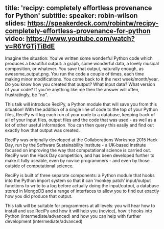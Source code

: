 title: 'recipy: completely effortless provenance for Python'
subtitle:
speaker: robin-wilson
slides: https://speakerdeck.com/robintw/recipy-completely-effortless-provenance-for-python
video: https://www.youtube.com/watch?v=R6YGTjTiBdE
---
Imagine the situation: You’ve written some wonderful Python code which produces a beautiful output: a graph, some wonderful data, a lovely musical composition, or whatever. You save that output, naturally enough, as awesome_output.png. You run the code a couple of times, each time making minor modifications. You come back to it the next week/month/year. Do you know how you created that output? What input data? What version of your code? If you’re anything like me then the answer will often, frustratingly, be “no”.

This talk will introduce ReciPy, a Python module that will save you from this situation! With the addition of a single line of code to the top of your Python files, ReciPy will log each run of your code to a database, keeping track of all of your input files, output files and the code that was used - as well as a lot of other useful information. You can then query this easily and find out exactly how that output was created.

ReciPy was originally developed at the Collaborations Workshop 2015 Hack Day, run by the Software Sustainability Institute - a UK-based institute focused on improving the way that computational science is carried out. ReciPy won the Hack Day competition, and has been developed further to make it fully useable, even by novice programmers - and even by those outside of computational science.

ReciPy is built of three separate components: a Python module that hooks into the Python import system so that it can ‘monkey patch’ input/output functions to write to a log before actually doing the input/output, a database stored in MongoDB and a range of interfaces to allow you to find out exactly how you did produce that output.

This talk will be suitable for programmers at all levels: you will hear how to install and use ReciPy and how it will help you (novice), how it hooks into Python (intermediate/advanced) and how you can help with further development (intermediate/advanced)
